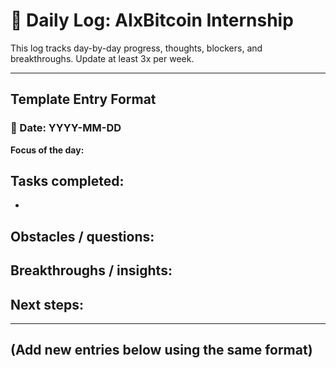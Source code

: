 # 📓 Daily Log: AIxBitcoin Internship

This log tracks day-by-day progress, thoughts, blockers, and breakthroughs. Update at least 3x per week.

---

## Template Entry Format

### 📅 Date: YYYY-MM-DD

**Focus of the day:**

## **Tasks completed:**

*

## **Obstacles / questions:**

## **Breakthroughs / insights:**

## **Next steps:**

---

(Add new entries below using the same format)
---


